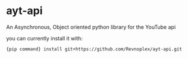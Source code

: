 # ayt-api
An Asynchronous, Object oriented python library for the YouTube api

you can currently install it with:
```
{pip command} install git+https://github.com/Revnoplex/ayt-api.git
```


